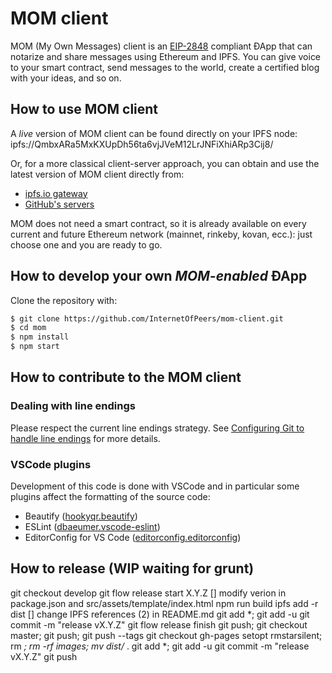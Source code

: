 # MOM client

MOM (My Own Messages) client is an [EIP-2848](https://github.com/ethereum/EIPs/blob/master/EIPS/eip-2848.md) compliant ÐApp that can notarize and share messages using Ethereum and IPFS. You can give voice to your smart contract, send messages to the world, create a certified blog with your ideas, and so on.

## How to use MOM client

A *live* version of MOM client can be found directly on your IPFS node: ipfs://QmbxARa5MxKXUpDh56ta6vjJVeM12LrJNFiXhiARp3Cij8/

Or, for a more classical client-server approach, you can obtain and use the latest version of MOM client directly from:
- [ipfs.io gateway](https://ipfs.io/ipfs/QmbxARa5MxKXUpDh56ta6vjJVeM12LrJNFiXhiARp3Cij8/)
- [GitHub's servers](https://internetofpeers.github.io/mom-client)

MOM does not need a smart contract, so it is already available on every current and future Ethereum network (mainnet, rinkeby, kovan, ecc.): just choose one and you are ready to go.

## How to develop your own _MOM-enabled_ ÐApp

Clone the repository with:

```bash
$ git clone https://github.com/InternetOfPeers/mom-client.git
$ cd mom
$ npm install
$ npm start
```

## How to contribute to the MOM client

### Dealing with line endings
Please respect the current line endings strategy. See [Configuring Git to handle line endings](https://help.github.com/en/articles/dealing-with-line-endings) for more details.

### VSCode plugins
Development of this code is done with VSCode and in particular some plugins affect the formatting of the source code:
- Beautify ([hookyqr.beautify](https://marketplace.visualstudio.com/items?itemName=HookyQR.beautify))
- ESLint ([dbaeumer.vscode-eslint](https://marketplace.visualstudio.com/items?itemName=dbaeumer.vscode-eslint))
- EditorConfig for VS Code ([editorconfig.editorconfig](https://marketplace.visualstudio.com/items?itemName=EditorConfig.EditorConfig))

## How to release (WIP waiting for grunt)
git checkout develop
git flow release start X.Y.Z
[] modify verion in package.json and src/assets/template/index.html
npm run build
ipfs add -r dist
[] change IPFS references (2) in README.md
git add *; git add -u
git commit -m "release vX.Y.Z"
git flow release finish
git push; git checkout master; git push; git push --tags
git checkout gh-pages
setopt rmstarsilent; rm *; rm -rf images; mv dist/* .
git add *; git add -u
git commit -m "release vX.Y.Z"
git push

